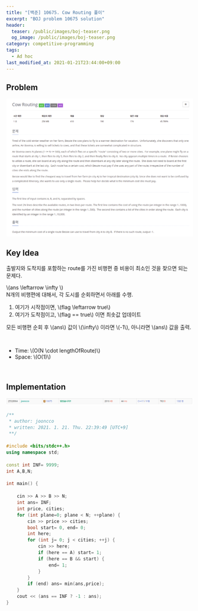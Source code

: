 ```yaml
---
title: "[백준] 10675. Cow Routing 풀이"
excerpt: "BOJ problem 10675 solution"
header:
  teaser: /public/images/boj-teaser.png
  og_image: /public/images/boj-teaser.png
category: competitive-programming
tags:
  - Ad hoc
last_modified_at: 2021-01-21T23:44:00+09:00
---
```


## Problem
<a href="https://www.acmicpc.net/problem/10675">
    <img src="/public/images/boj-10675.png"/>
</a>

<br/>

## Key Idea
출발지와 도착지를 포함하는 route를 가진 비행편 중 비용이 최소인 것을 찾으면 되는 문제다.  

\\(ans \leftarrow \infty \\)  
N개의 비행편에 대해서, 각 도시를 순회하면서 아래를 수행.  

1. 여기가 시작점이면, \\(flag \leftarrow true\\)  
2. 여기가 도착점이고, \\(flag == true\\) 이면 최솟값 업데이트

모든 비행편 순회 후 \\(ans\\) 값이 \\(\infty\\) 이라면 \\(-1\\), 아니라면 \\(ans\\) 값을 출력.  

<br/>

- Time: \\(O(N \cdot lengthOfRoute)\\)  
- Space: \\(O(1)\\)

<br/>

## Implementation
<img src="/public/images/boj-10675-result.png"/>

```cpp
/**
 * author: jooncco
 * written: 2021. 1. 21. Thu. 22:39:49 [UTC+9]
 **/

#include <bits/stdc++.h>
using namespace std;

const int INF= 9999;
int A,B,N;

int main() {

    cin >> A >> B >> N;
    int ans= INF;
    int price, cities;
    for (int plane=0; plane < N; ++plane) {
        cin >> price >> cities;
        bool start= 0, end= 0;
        int here;
        for (int j= 0; j < cities; ++j) {
            cin >> here;
            if (here == A) start= 1;
            if (here == B && start) {
                end= 1;
            }
        }
        if (end) ans= min(ans,price);
    }
    cout << (ans == INF ? -1 : ans);
}

```